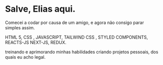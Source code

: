 
# Salve, Elias aqui.

Comecei a codar por causa de um amigo, e agora não consigo parar simples assim.

HTML 5, CSS , JAVASCRIPT, TAILWIND CSS , STYLED COMPONENTS, REACTS-JS NEXT-JS, REDUX.

treinando e aprimorando minhas habilidades criando projetos pessoais, dos quais eu acho legal.



